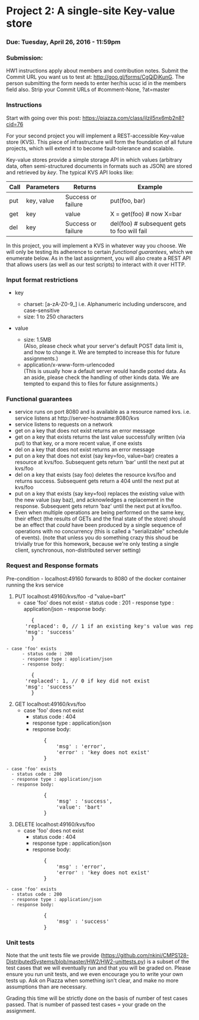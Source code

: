 # Project 2: A single-site Key-value store

### Due: Tuesday, April 26, 2016 - 11:59pm

### Submission:  
HW1 instructions apply about members and contribution notes. Submit the Commit URL you want us to test at: http://goo.gl/forms/CgQiDjKunG. The person submitting the form needs to enter her/his ucsc id in the members field also. Strip your Commit URLs of #comment-None, ?at=master

### Instructions

Start with going over this post: https://piazza.com/class/ilzil5nx6mb2n8?cid=76

For your second project you will implement a REST-accessible Key-value store (KVS).  This piece of infrastructure will form the foundation of all future projects, which will extend it to become fault-tolerance and scalable.

Key-value stores provide a simple storage API in which values (arbitrary data, often semi-structured documents in formats such as JSON) are stored and retrieved by *key*.  The typical KVS API looks like:

|Call|Parameters|Returns|Example|
|----|----------|-------|--------|
|put|     key, value   |  Success or failure    | put(foo, bar) |
|get| key | value | X = get(foo) # now X=bar|
|del| key | Success or failure | del(foo) # subsequent gets to foo will fail|

In this project, you will implement a KVS in whatever way you choose.  We will only be testing its adherence to certain *functional guarantees*, which we enumerate below.  As in the last assignment, you will also create a REST API that allows users (as well as our test scripts) to interact with it over HTTP.


### Input format restrictions
- key
  - charset: [a-zA-Z0-9_] i.e. Alphanumeric including underscore, and case-sensitive 
  - size:    1 to 250 characters

- value
  - size:    1.5MB  
  (Also, please check what your server's default POST data limit is, and how to change it. We are tempted to increase this for future assignments.)
  - application/x-www-form-urlencoded  
  (This is usually how a default server would handle posted data. As an aside, please check the handling of other kinds data. We are tempted to expand this to files for future assignments.)

### Functional guarantees
- service runs on port 8080 and is available as a resource named kvs. i.e. service listens at http://server-hostname:8080/kvs
- service listens to requests on a network
- get on a key that does not exist returns an error message
- get on a key that exists returns the last value successfully written (via put) to that key, or a more recent value, if one exists
- del on a key that does not exist returns an error message
- put on a key that does not exist (say key=foo, value=bar) creates a resource at kvs/foo. Subsequent gets return 'bar' until the next put at kvs/foo
- del on a key that exists (say foo) deletes the resource kvs/foo and returns success. Subsequent gets return a 404 until the next put at kvs/foo
- put on a key that exists (say key=foo) replaces the existing value with the new value (say baz), and acknowledges a replacement in the response. Subsequent gets return 'baz' until the next put at kvs/foo.
- Even when multiple operations are being performed on the same key, their effect
(the results of GETs and the final state of the store) should be an effect 
that *could* have been produced by a single sequence of operations 
with no concurrency (this is called a "serializable" schedule of events).
(note that unless you do something crazy this shoud be trivially true for this homework, 
because we're only testing a single client, synchronous, non-distributed server setting)


### Request and Response formats

Pre-condition - localhost:49160 forwards to 8080 of the docker container running the kvs service

1. PUT localhost:49160/kvs/foo -d "value=bart"
    - case 'foo' does not exist
		  - status code : 201
		  - response type : application/json
		  - response body:
<pre>
		{
      'replaced': 0, // 1 if an existing key's value was replaced
      'msg': 'success'
		}
</pre>
    - case 'foo' exists
		  - status code : 200
		  - response type : application/json
		  - response body:
<pre>
		{
      'replaced': 1, // 0 if key did not exist
      'msg': 'success'
		}
</pre>
		
2. GET localhost:49160/kvs/foo
    - case 'foo' does not exist
      - status code : 404
      - response type : application/json
      - response body:
<pre>
			{
				'msg' : 'error',
				'error' : 'key does not exist'
			}
</pre>
    - case 'foo' exists
      - status code : 200
      - response type : application/json
      - response body:
<pre>
			{
				'msg' : 'success',
				'value': 'bart'
		 	}
</pre>

3. DELETE localhost:49160/kvs/foo
    - case 'foo' does not exist
      - status code : 404
      - response type : application/json
      - response body:
<pre>
			{
				'msg' : 'error',
				'error' : 'key does not exist'
		 	}
</pre>

    - case 'foo' exists
      - status code : 200
      - response type : application/json
      - response body:
<pre>
			{
				'msg' : 'success'
		 	}
</pre>

### Unit tests

Note that the unit tests file we provide (https://github.com/nkini/CMPS128-DistributedSystems/blob/master/HW2/HW2-unittests.py) is a subset of the test cases that we will eventually run and that you will be graded on. Please ensure you run unit tests, and we even encourage you to write your own tests up. Ask on Piazza when something isn't clear, and make no more assumptions than are necessary.

Grading this time will be strictly done on the basis of number of test cases passed. That is number of passed test cases = your grade on the assignment.
